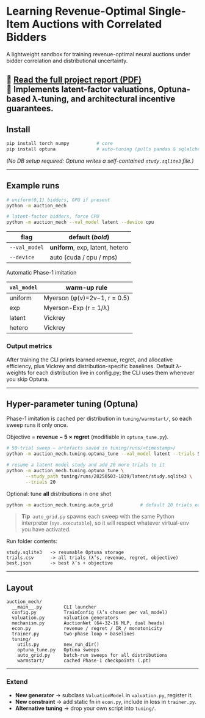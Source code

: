 # Learning Revenue-Optimal Single-Item Auctions with Correlated Bidders

A lightweight sandbox for training revenue-optimal neural auctions under bidder correlation and distributional uncertainty.

📄 [Read the full project report (PDF)](./Final_Report.pdf)  
🔬 Implements latent-factor valuations, Optuna-based λ-tuning, and architectural incentive guarantees.
---

## Install

```bash
pip install torch numpy          # core
pip install optuna               # auto-tuning (pulls pandas & sqlalchemy)
```

*(No DB setup required: Optuna writes a self-contained `study.sqlite3` file.)*

---

## Example runs

```bash
# uniform(0,1) bidders, GPU if present
python -m auction_mech

# latent-factor bidders, force CPU
python -m auction_mech --val_model latent --device cpu
```

| flag          | default (*bold*)               |
|---------------|--------------------------------|
| `--val_model` | **uniform**, exp, latent, hetero |
| `--device`    | auto (cuda / cpu / mps)        |

Automatic Phase-1 imitation  

| `val_model` | warm-up rule |
|-------------|--------------|
| uniform     | Myerson (φ(v)=2v−1, r = 0.5) |
| exp         | Myerson-Exp (r = 1/λ) |
| latent      | Vickrey |
| hetero      | Vickrey |


### Output metrics

After training the CLI prints learned revenue, regret, and allocative
efficiency, plus Vickrey and distribution-specific baselines. Default λ-weights
for each distribution live in config.py; the CLI uses them whenever you skip Optuna.

---

## Hyper-parameter tuning (Optuna)

Phase-1 imitation is cached per distribution in `tuning/warmstart/`, so
each sweep runs it only once.

Objective = **revenue − 5 × regret** (modifiable in `optuna_tune.py`).

```bash
# 50-trial sweep – artefacts saved in tuning/runs/<timestamp>/
python -m auction_mech.tuning.optuna_tune --val_model latent --trials 50

# resume a latent model study and add 20 more trials to it
python -m auction_mech.tuning.optuna_tune \
       --study_path tuning/runs/20250503-1839/latent/study.sqlite3 \
       --trials 20
```

Optional: tune **all** distributions in one shot

```bash
python -m auction_mech.tuning.auto_grid          # default 20 trials each
```

> **Tip** `auto_grid.py` spawns each sweep with the same Python interpreter
> (`sys.executable`), so it will respect whatever virtual-env you have
> activated.

Run folder contents:

```
study.sqlite3   -> resumable Optuna storage
trials.csv      -> all trials (λ’s, revenue, regret, objective)
best.json       -> best λ’s + objective
```

---

## Layout

```
auction_mech/
  __main__.py        CLI launcher
  config.py          TrainConfig (λ’s chosen per val_model)
  valuation.py       valuation generators
  mechanism.py       AuctionNet (64-32-16 MLP, dual heads)
  econ.py            revenue / regret / IR / monotonicity
  trainer.py         two-phase loop + baselines
  tuning/
    utils.py         new_run_dir()
    optuna_tune.py   Optuna sweeps
    auto_grid.py     batch-run sweeps for all distributions
    warmstart/       cached Phase-1 checkpoints (.pt)
```

---

### Extend

* **New generator** -> subclass `ValuationModel` in `valuation.py`, register it.  
* **New constraint** -> add static fn in `econ.py`, include in loss in `trainer.py`.  
* **Alternative tuning** -> drop your own script into `tuning/`.
